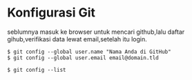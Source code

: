 # Konfigurasi Git

seblumnya masuk ke browser untuk mencari github,lalu daftar gihub,verifikasi data lewat email,setelah itu login.
```
$ git config --global user.name "Nama Anda di GitHub"
$ git config --global user.email email@domain.tld

```
```
$ git config --list

```